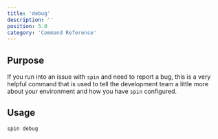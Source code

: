 ```yaml
---
title: 'debug'
description: ''
position: 5.0
category: 'Command Reference'
---
```

## Purpose
If you run into an issue with `spin` and need to report a bug, this is a very helpful command that is used to tell the development team a little more about your environment and how you have `spin` configured.

## Usage
```bash
spin debug
```